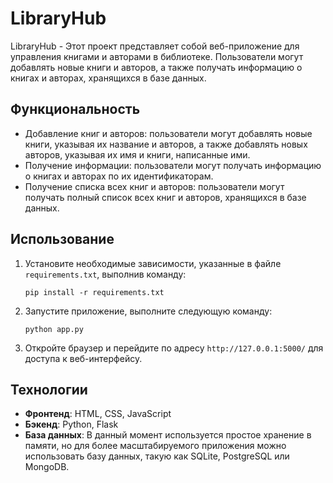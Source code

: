 # LibraryHub

LibraryHub - Этот проект представляет собой веб-приложение для управления книгами и авторами в библиотеке. Пользователи могут добавлять новые книги и авторов, а также получать информацию о книгах и авторах, хранящихся в базе данных.

## Функциональность

- Добавление книг и авторов: пользователи могут добавлять новые книги, указывая их название и авторов, а также добавлять новых авторов, указывая их имя и книги, написанные ими.
- Получение информации: пользователи могут получать информацию о книгах и авторах по их идентификаторам.
- Получение списка всех книг и авторов: пользователи могут получать полный список всех книг и авторов, хранящихся в базе данных.

## Использование

1. Установите необходимые зависимости, указанные в файле `requirements.txt`, выполнив команду:
    ```
    pip install -r requirements.txt
    ```
2. Запустите приложение, выполните следующую команду:
    ```
    python app.py
    ```
3. Откройте браузер и перейдите по адресу `http://127.0.0.1:5000/` для доступа к веб-интерфейсу.

## Технологии

- **Фронтенд**: HTML, CSS, JavaScript
- **Бэкенд**: Python, Flask
- **База данных**: В данный момент используется простое хранение в памяти, но для более масштабируемого приложения можно использовать базу данных, такую как SQLite, PostgreSQL или MongoDB.
